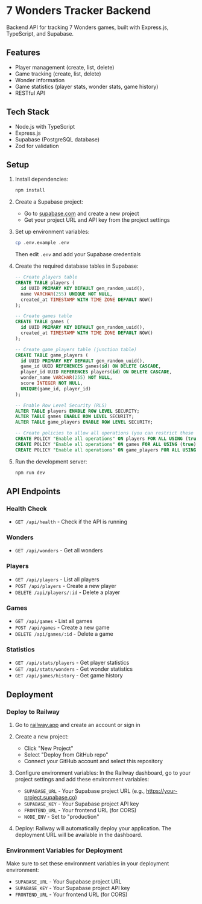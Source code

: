 # 7 Wonders Tracker Backend

Backend API for tracking 7 Wonders games, built with Express.js, TypeScript, and Supabase.

## Features
- Player management (create, list, delete)
- Game tracking (create, list, delete)
- Wonder information
- Game statistics (player stats, wonder stats, game history)
- RESTful API

## Tech Stack
- Node.js with TypeScript
- Express.js
- Supabase (PostgreSQL database)
- Zod for validation

## Setup

1. Install dependencies:
   ```bash
   npm install
   ```

2. Create a Supabase project:
   - Go to [supabase.com](https://supabase.com/) and create a new project
   - Get your project URL and API key from the project settings

3. Set up environment variables:
   ```bash
   cp .env.example .env
   ```
   Then edit `.env` and add your Supabase credentials

4. Create the required database tables in Supabase:
   ```sql
   -- Create players table
   CREATE TABLE players (
     id UUID PRIMARY KEY DEFAULT gen_random_uuid(),
     name VARCHAR(255) UNIQUE NOT NULL,
     created_at TIMESTAMP WITH TIME ZONE DEFAULT NOW()
   );

   -- Create games table
   CREATE TABLE games (
     id UUID PRIMARY KEY DEFAULT gen_random_uuid(),
     created_at TIMESTAMP WITH TIME ZONE DEFAULT NOW()
   );

   -- Create game_players table (junction table)
   CREATE TABLE game_players (
     id UUID PRIMARY KEY DEFAULT gen_random_uuid(),
     game_id UUID REFERENCES games(id) ON DELETE CASCADE,
     player_id UUID REFERENCES players(id) ON DELETE CASCADE,
     wonder_name VARCHAR(255) NOT NULL,
     score INTEGER NOT NULL,
     UNIQUE(game_id, player_id)
   );

   -- Enable Row Level Security (RLS) 
   ALTER TABLE players ENABLE ROW LEVEL SECURITY;
   ALTER TABLE games ENABLE ROW LEVEL SECURITY;
   ALTER TABLE game_players ENABLE ROW LEVEL SECURITY;

   -- Create policies to allow all operations (you can restrict these later)
   CREATE POLICY "Enable all operations" ON players FOR ALL USING (true);
   CREATE POLICY "Enable all operations" ON games FOR ALL USING (true);
   CREATE POLICY "Enable all operations" ON game_players FOR ALL USING (true);
   ```

5. Run the development server:
   ```bash
   npm run dev
   ```

## API Endpoints

### Health Check
- `GET /api/health` - Check if the API is running

### Wonders
- `GET /api/wonders` - Get all wonders

### Players
- `GET /api/players` - List all players
- `POST /api/players` - Create a new player
- `DELETE /api/players/:id` - Delete a player

### Games
- `GET /api/games` - List all games
- `POST /api/games` - Create a new game
- `DELETE /api/games/:id` - Delete a game

### Statistics
- `GET /api/stats/players` - Get player statistics
- `GET /api/stats/wonders` - Get wonder statistics
- `GET /api/games/history` - Get game history

## Deployment

### Deploy to Railway

1. Go to [railway.app](https://railway.app/) and create an account or sign in

2. Create a new project:
   - Click "New Project"
   - Select "Deploy from GitHub repo"
   - Connect your GitHub account and select this repository

3. Configure environment variables:
   In the Railway dashboard, go to your project settings and add these environment variables:
   - `SUPABASE_URL` - Your Supabase project URL (e.g., https://your-project.supabase.co)
   - `SUPABASE_KEY` - Your Supabase project API key
   - `FRONTEND_URL` - Your frontend URL (for CORS)
   - `NODE_ENV` - Set to "production"

4. Deploy:
   Railway will automatically deploy your application. The deployment URL will be available in the dashboard.

### Environment Variables for Deployment

Make sure to set these environment variables in your deployment environment:
- `SUPABASE_URL` - Your Supabase project URL
- `SUPABASE_KEY` - Your Supabase project API key
- `FRONTEND_URL` - Your frontend URL (for CORS)